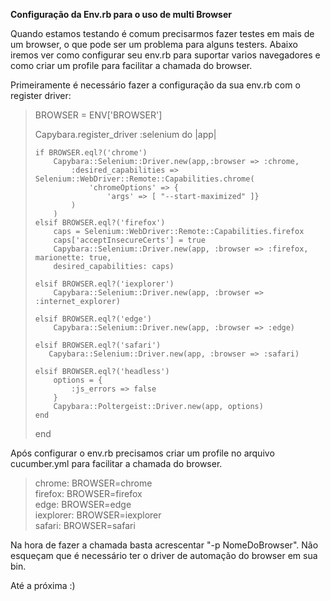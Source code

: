 <strong>Configuração da Env.rb para o uso de multi Browser </strong>

Quando estamos testando é comum precisarmos fazer testes em mais de um browser, o que pode ser um problema para alguns testers. Abaixo iremos ver como configurar seu env.rb para suportar varios navegadores e como criar um profile para facilitar a chamada do browser.</p>

Primeiramente é necessário fazer a configuração da sua env.rb com o register driver: </p>

<blockquote>
BROWSER = ENV['BROWSER']</p>

Capybara.register_driver :selenium do |app|
 
    if BROWSER.eql?('chrome')
        Capybara::Selenium::Driver.new(app,:browser => :chrome,
            :desired_capabilities => Selenium::WebDriver::Remote::Capabilities.chrome(
                'chromeOptions' => {
                    'args' => [ "--start-maximized" ]}
            )
        )
    elsif BROWSER.eql?('firefox')
        caps = Selenium::WebDriver::Remote::Capabilities.firefox
        caps['acceptInsecureCerts'] = true
        Capybara::Selenium::Driver.new(app, :browser => :firefox, marionette: true,
        desired_capabilities: caps)

    elsif BROWSER.eql?('iexplorer')
        Capybara::Selenium::Driver.new(app, :browser => :internet_explorer)

    elsif BROWSER.eql?('edge')
        Capybara::Selenium::Driver.new(app, :browser => :edge)

    elsif BROWSER.eql?('safari')
       Capybara::Selenium::Driver.new(app, :browser => :safari)

    elsif BROWSER.eql?('headless')
        options = {
            :js_errors => false
        }
        Capybara::Poltergeist::Driver.new(app, options)
    end
end
</blockquote>

Após configurar o env.rb precisamos criar um profile no arquivo cucumber.yml para facilitar a chamada do browser. </p>

<blockquote>
 chrome: BROWSER=chrome<br>
 firefox: BROWSER=firefox<br>
 edge: BROWSER=edge<br>
 iexplorer: BROWSER=iexplorer<br>
 safari: BROWSER=safari<br>
</blockquote>

Na hora de fazer a chamada basta acrescentar "-p NomeDoBrowser". Não esqueçam que é necessário ter o driver de automação do browser em sua bin.</p>

Até a próxima :)

